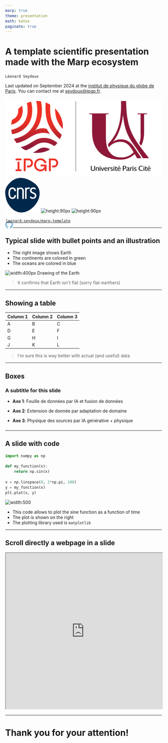 ```yaml
---
marp: true
theme: presentation
math: katex
paginate: true
---
```


<!-- _class: titlepage -->

# A template scientific presentation made with the Marp ecosystem

`Léonard Seydoux` 

Last updated on September 2024 at the [institut de physique du globe de Paris](https://www.ipgp.fr). 
You can contact me at seydoux@ipgp.fr. 

<div class="logo">

![height:100px](images/logo/ipgp-upcite.svg) 
![height:90px](images/logo/cnrs.svg) 
![height:90px](https://avatars.githubusercontent.com/u/20685754?s=280&v=4)
![height:90px](https://upload.wikimedia.org/wikipedia/commons/thumb/9/9a/Visual_Studio_Code_1.35_icon.svg/768px-Visual_Studio_Code_1.35_icon.svg.png)

</div>

[<img src="images/logo/logo-github.svg" width=25 align="left" style="margin-top:10px; margin-right: -23px; "/>  `leonard-seydoux/marp-template`](https://github.com/leonard-seydoux/marp-template) 

---

## Typical slide with bullet points and an illustration

- The right image shows Earth
- The continents are colored in green
- The oceans are colored in blue

![width:400px](https://img-cdn.pixlr.com/image-generator/history/65bb506dcb310754719cf81f/ede935de-1138-4f66-8ed7-44bd16efc709/medium.webp) 
Drawing of the Earth 

> It confirms that Earth isn't flat (sorry flat-earthers)

<!-- _footer: Image: [www.twinkl.fr/parenting-wiki/earth](https://www.twinkl.fr/parenting-wiki/earth) -->

---

## Showing a table

| Column 1 | Column 2 | Column 3 |
|----------|----------|----------|
| A        | B        | C        |
| D        | E        | F        |
| G        | H        | I        |
| J        | K        | L        |

> I'm sure this is way better with actual (and useful) data

---

## Boxes

### A subtitle for this slide

<div class="frames">

- __Axe 1__: Fouille de données par IA et fusion de données

- __Axe 2__: Extension de donnée par adaptation de domaine

- __Axe 3__: Physique des sources par IA générative + physique

</div>

###

---

## A slide with code


```python
import numpy as np

def my_function(x):
    return np.sin(x)

x = np.linspace(0, 2*np.pi, 100)
y = my_function(x)
plt.plot(x, y)
```

![width:500](https://media.geeksforgeeks.org/wp-content/uploads/20221120032916/2.png)

<span>

- This code allows to plot the sine function as a function of time
- The plot is shown on the right
- The plotting library used is `matplotlib`

</span>

--- 

## Scroll directly a webpage in a slide

<iframe src="https://fr.wikipedia.org/wiki/Terre" width="100%" height="500px"></iframe>

<!-- _footer: Source: [Wikipedia](https://fr.wikipedia.org/wiki/Terre) -->

---

<!-- _class: titlepage -->

#
# Thank you for your attention!
#